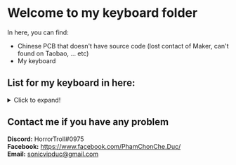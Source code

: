 # Welcome to my keyboard folder

In here, you can find:
- Chinese PCB that doesn't have source code (lost contact of Maker, can't found on Taobao, ... etc)
- My keyboard

## List for my keyboard in here:
<details>
  <summary>Click to expand!</summary>

  | Keyboard name  | MCU           | Layout        | Hotswap | LED          | OLED | Other |
  | -------------- | ------------- | ------------- | ------- | ------------ | ---- | ----- |
  | Handwired K552 | STM32F103RCT6 | 87 Keys (TKL) | Yes     | RGB Lighting | Yes  | No    |
  | Paws 60        | Atmega32U4    | 68 Keys (65%) | Yes     | No           | No   | No    |
  |                |               |               |         |              |      |       |
</details>

## Contact me if you have any problem

**Discord:** HorrorTroll#0975  
**Facebook:** https://www.facebook.com/PhamChonChe.Duc/  
**Email:** sonicvipduc@gmail.com

